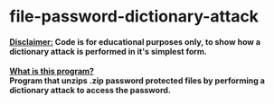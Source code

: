 # file-password-dictionary-attack
#### <ins>Disclaimer:</ins> Code is for educational purposes only, to show how a dictionary attack is performed in it's simplest form. 
<ins>**What is this program?**</ins>\
**Program that unzips .zip password protected files by performing a dictionary attack to access the password.**
